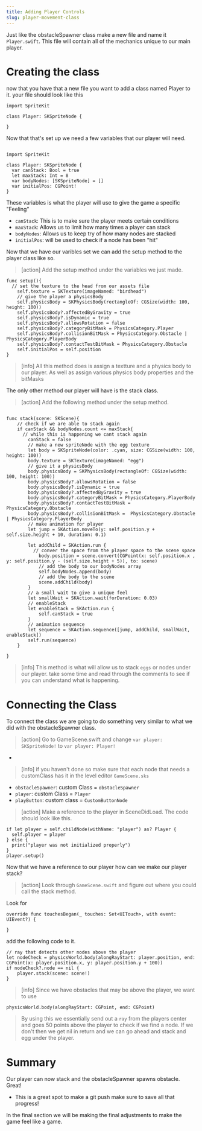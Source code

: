 ```yaml
---
title: Adding Player Controls
slug: player-movement-class
---
```


Just like the obstacleSpawner class make a new file and name it `Player.swift`. This file will contain all of the mechanics unique to our main player.

# Creating the class
now that you have that a new file you want to add a class named Player to it. your file should look like this

```
import SpriteKit

class Player: SKSpriteNode {

}
```

Now that that's set up we need a few variables that our player will need.

```

import SpriteKit

class Player: SKSpriteNode {
  var canStack: Bool = true
  let maxStack: Int = 8
  var bodyNodes: [SKSpriteNode] = []
  var initialPos: CGPoint!
}
```

These variables is what the player will use to give the game a specific "Feeling"

- `canStack`: This is to make sure the player meets certain conditions
- `maxStack`: Allows us to limit how many times a player can stack
- `bodyNodes`: Allows us to keep try of how many nodes are stacked
- `initialPos`: will be used to check if a node has been "hit"

Now that we have our varibles set we can add the setup method to the player class like so.
>[action]
> Add the setup method under the variables we just made.


```
func setup(){
  // set the texture to the head from our assets file
    self.texture = SKTexture(imageNamed: "birdhead")
    // give the player a physicsBody
    self.physicsBody = SKPhysicsBody(rectangleOf: CGSize(width: 100, height: 100))
    self.physicsBody?.affectedByGravity = true
    self.physicsBody?.isDynamic = true
    self.physicsBody?.allowsRotation = false
    self.physicsBody?.categoryBitMask = PhysicsCategory.Player
    self.physicsBody?.collisionBitMask = PhysicsCategory.Obstacle | PhysicsCategory.PlayerBody
    self.physicsBody?.contactTestBitMask = PhysicsCategory.Obstacle
    self.initialPos = self.position
}

```
>[info] All this method does is assign a textture and a physics body to our player. As well as assign various physics body properties and the bitMasks

The only other method our player will have is the stack class.

>[action]
>Add the following method under the setup method.

```

func stack(scene: SKScene){
    // check if we are able to stack again
    if canStack && bodyNodes.count <= maxStack{
      // while this is happening we cant stack again
        canStack = false
        // make a new spriteNode with the egg texture
        let body = SKSpriteNode(color: .cyan, size: CGSize(width: 100, height: 100))
        body.texture = SKTexture(imageNamed: "egg")
        // give it a physicsBody
        body.physicsBody = SKPhysicsBody(rectangleOf: CGSize(width: 100, height: 100))
        body.physicsBody?.allowsRotation = false
        body.physicsBody?.isDynamic = true
        body.physicsBody?.affectedByGravity = true
        body.physicsBody?.categoryBitMask = PhysicsCategory.PlayerBody
        body.physicsBody?.contactTestBitMask = PhysicsCategory.Obstacle
        body.physicsBody?.collisionBitMask =  PhysicsCategory.Obstacle | PhysicsCategory.PlayerBody
        // make animation for player
        let jump = SKAction.moveTo(y: self.position.y + self.size.height + 10, duration: 0.1)

        let addChild = SKAction.run {
          // conver the space from the player space to the scene space
            body.position = scene.convert(CGPoint(x: self.position.x , y: self.position.y - (self.size.height + 5)), to: scene)
            // add the body to our bodyNodes array
            self.bodyNodes.append(body)
            // add the body to the scene
            scene.addChild(body)
        }
        // a small wait to give a unique feel
        let smallWait = SKAction.wait(forDuration: 0.03)
        // enableStack
        let enableStack = SKAction.run {
            self.canStack = true
        }
        // animation sequence
        let sequence = SKAction.sequence([jump, addChild, smallWait, enableStack])
        self.run(sequence)
    }

}
```

>[info] This method is what will allow us to stack `eggs` or nodes under our player.
> take some time and read through the comments to see if you can understand what is happening.

# Connecting the Class
To connect the class we are going to do something very similar to what we did with the obstacleSpawner class.

>[action] Go to GameScene.swift and change ``` var player: SKSpriteNode! ``` to ``` var player: Player! ```
>

-

>[info] if you haven't done so make sure that each node that needs a customClass has it in the level editor `GameScene.sks`

- `obstacleSpawner`: custom Class = `obstacleSpawner`
- `player`: custom Class = `Player`
- `playButton`: custom class = `CustomButtonNode`

> [action] Make a reference to the player in SceneDidLoad. The code should look like this.

```
if let player = self.childNode(withName: "player") as? Player {
  self.player = player
} else {
  print("player was not initialized properly")
}
player.setup()
```

Now that we have a reference to our player how can we make our player stack?

>[action]
>Look through `GameScene.swift` and figure out where you could call the stack method.

Look for

```
override func touchesBegan(_ touches: Set<UITouch>, with event: UIEvent?) {

}
```

add the following code to it.

```
// ray that detects other nodes above the player
let nodeCheck = physicsWorld.body(alongRayStart: player.position, end: CGPoint(x: player.position.x, y: player.position.y + 100))
if nodeCheck?.node == nil {
    player.stack(scene: scene!)
}
```

>[info] Since we have obstacles that may be above the player, we want to use
>
```
physicsWorld.body(alongRayStart: CGPoint, end: CGPoint)
```
> By using this we essentially send out a `ray` from the players center and goes 50 points above the player to check if we find a node. If we don't then we get nil in return and we can go ahead and stack and egg under the player.
>

# Summary
Our player can now stack and the obstacleSpawner spawns obstacle. Great!

- This is a great spot to make a git push make sure to save all that progress!

In the final section we will be making the final adjustments to make the game feel like a game.
